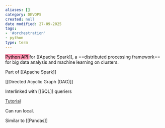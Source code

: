 ```yaml
---
aliases: []
category: DEVOPS
created: null
date modified: 27-09-2025
tags:
- '#orchestration'
- python
type: term
---
```

<mark style="background: #FF5582A6;">Python API </mark>for [[Apache Spark]], a ==distributed processing framework== for big data analysis and machine learning on clusters.

Part of [[Apache Spark]]

[[Directed Acyclic Graph (DAG)]]

Interlinked with [[SQL]] queriers

[Tutorial](https://www.youtube.com/watch?v=WyZmM6K7ubc)

Can run local.

Similar to [[Pandas]] 



